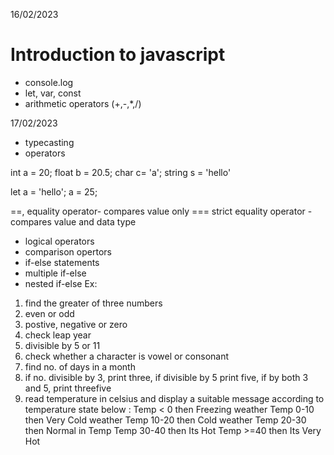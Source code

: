 16/02/2023
# Introduction to javascript
- console.log
- let, var, const
- arithmetic operators (+,-,*,/)

17/02/2023
- typecasting
- operators

int a = 20;
float b = 20.5;
char c= 'a';
string s = 'hello'

let a = 'hello';
a = 25; 

==, equality operator- compares value only
=== strict equality operator -compares value and data type

- logical operators
- comparison opertors
- if-else statements
- multiple if-else
- nested if-else
Ex: 
1. find the greater of three numbers
2. even or odd
3. postive, negative or zero
4. check leap year
5. divisible by 5 or 11
6. check whether a character is vowel or consonant
7. find no. of days in a month
8. if no. divisible by 3, print three, if divisible by 5 print five, if by both 3 and 5, print threefive
9. read temperature in celsius and display a suitable message according to temperature state below : 
Temp < 0 then Freezing weather
Temp 0-10 then Very Cold weather
Temp 10-20 then Cold weather
Temp 20-30 then Normal in Temp
Temp 30-40 then Its Hot
Temp >=40 then Its Very Hot